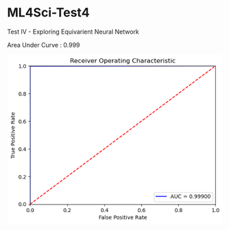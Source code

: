 # ML4Sci-Test4

Test IV - Exploring Equivarient Neural Network

Area Under Curve : 0.999

![test 4 roc](https://github.com/SahilBharodiya/ML4Sci-Test4/blob/main/test4_roc.png)
